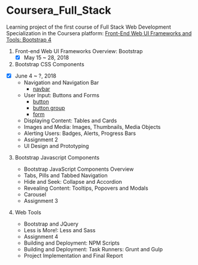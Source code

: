 # Coursera_Full_Stack

Learning project of the first course of Full Stack Web Development Specialization in the Coursera platform: 
[Front-End Web UI Frameworks and Tools: Bootstrap 4](https://www.coursera.org/learn/bootstrap-4)

1. Front-end Web UI Frameworks Overview: Bootstrap 
	- [x] May 15 ~ 28, 2018
  
2. Bootstrap CSS Components
- [x] June 4 ~ ?, 2018
	 + Navigation and Navigation Bar 
	 	+ [navbar](http://getbootstrap.com/docs/4.0/components/navbar/)			 	
	 + User Input: Buttons and Forms
	 	+ [button](http://getbootstrap.com/docs/4.0/components/buttons/)
		+ [button group](http://getbootstrap.com/docs/4.0/components/button-group/)
		+ [form](http://getbootstrap.com/docs/4.0/components/forms/)
	 + Displaying Content: Tables and Cards
	 + Images and Media: Images, Thumbnails, Media Objects
	 + Alerting Users: Badges, Alerts, Progress Bars
	 + Assignment 2
	 + UI Design and Prototyping

3. Bootstrap Javascript Components
	+ Bootstrap JavaScript Components Overview
	+ Tabs, Pills and Tabbed Navigation
	+ Hide and Seek: Collapse and Accordion
	+ Revealing Content: Tooltips, Popovers and Modals
	+ Carousel
	+ Assignment 3

4. Web Tools
	+ Bootstrap and JQuery
	+ Less is More!: Less and Sass
	+ Assignment 4
	+ Building and Deployment: NPM Scripts
	+ Building and Deployment: Task Runners: Grunt and Gulp
	+ Project Implementation and Final Report
